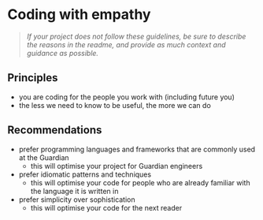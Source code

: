 # Coding with empathy

> _If your project does not follow these guidelines, be sure to describe the reasons in the readme, and provide as much context and guidance as possible._

## Principles

-   you are coding for the people you work with (including future you)
-   the less we need to know to be useful, the more we can do

## Recommendations

-   prefer programming languages and frameworks that are commonly used at the Guardian
    -   this will optimise your project for Guardian engineers
-   prefer idiomatic patterns and techniques
    -   this will optimise your code for people who are already familiar with the language it is written in
- prefer simplicity over sophistication
    -   this will optimise your code for the next reader
